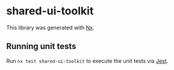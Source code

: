 # shared-ui-toolkit

This library was generated with [Nx](https://nx.dev).

## Running unit tests

Run `nx test shared-ui-toolkit` to execute the unit tests via [Jest](https://jestjs.io).
